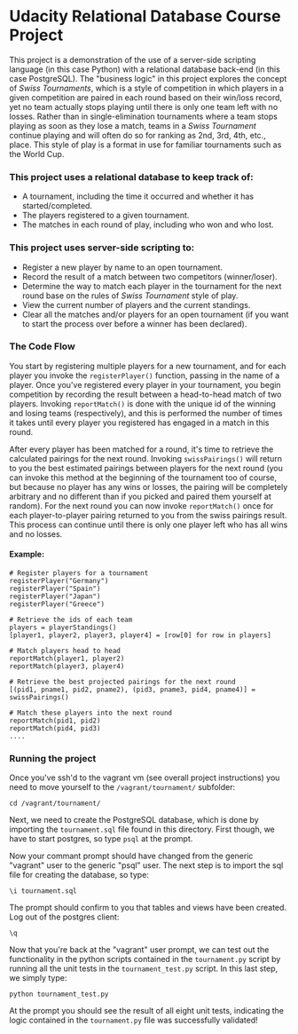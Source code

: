 # Udacity Relational Database Course Project
This project is a demonstration of the use of a server-side scripting language 
(in this case Python) with a relational database back-end (in this case PostgreSQL).
The "business logic" in this project explores the concept of _Swiss Tournaments_,
which is a style of competition in which players in a given competition are paired
in each round based on their win/loss record, yet no team actually stops playing
until there is only one team left with no losses. Rather than in single-elimination
tournaments where a team stops playing as soon as they lose a match, teams in
a _Swiss Tournament_ continue playing and will often do so for ranking as 2nd,
3rd, 4th, etc., place. This style of play is a format in use for familiar tournaments
such as the World Cup.

### This project uses a relational database to keep track of:
* A tournament, including the time it occurred and whether it has started/completed.
* The players registered to a given tournament.
* The matches in each round of play, including who won and who lost.

### This project uses server-side scripting to:
* Register a new player by name to an open tournament.
* Record the result of a match between two competitors (winner/loser).
* Determine the way to match each player in the tournament for the next round
base on the rules of _Swiss Tournament_ style of play.
* View the current number of players and the current standings.
* Clear all the matches and/or players for an open tournament (if you want to
start the process over before a winner has been declared).

### The Code Flow
You start by registering multiple players for a new tournament, and for each
player you invoke the `registerPlayer()` function, passing in the name of a
player. Once you've registered every player in your tournament, you begin
competition by recording the result between a head-to-head match of two players.
Invoking `reportMatch()` is done with the unique id of the winning and losing
teams (respectively), and this is performed the number of times it takes until
every player you registered has engaged in a match in this round.

After every player has been matched for a round, it's time to retrieve the 
calculated pairings for the next round. Invoking `swissPairings()` will return
to you the best estimated pairings between players for the next round (you can
invoke this method at the beginning of the tournament too of course, but 
because no player has any wins or losses, the pairing will be completely
arbitrary and no different than if you picked and paired them yourself at random).
For the next round you can now invoke `reportMatch()` once for each player-to-player
pairing returned to you from the swiss pairings result. This process can continue
until there is only one player left who has all wins and no losses.

#### Example:

    # Register players for a tournament
    registerPlayer("Germany")
    registerPlayer("Spain")
    registerPlayer("Japan")
    registerPlayer("Greece")
    
    # Retrieve the ids of each team
    players = playerStandings()
    [player1, player2, player3, player4] = [row[0] for row in players]
    
    # Match players head to head
    reportMatch(player1, player2)
    reportMatch(player3, player4)
    
    # Retrieve the best projected pairings for the next round
    [(pid1, pname1, pid2, pname2), (pid3, pname3, pid4, pname4)] = swissPairings()
    
    # Match these players into the next round
    reportMatch(pid1, pid2)
    reportMatch(pid4, pid3)
    ....

### Running the project
Once you've ssh'd to the vagrant vm (see overall project instructions) you need to move yourself to the `/vagrant/tournament/` subfolder:

```
cd /vagrant/tournament/
```

Next, we need to create the PostgreSQL database, which is done by importing the 
`tournament.sql` file found in this directory. First though, we have to start
postgres, so type `psql` at the prompt.

Now your commant prompt should have changed from the generic "vagrant" user to the
generic "psql" user. The next step is to import the sql file for creating the database,
so type: 

```
\i tournament.sql
```

The prompt should confirm to you that tables and views have been created. Log out of
the postgres client:

```
\q
```

Now that you're back at the "vagrant" user prompt, we can test out the functionality
in the python scripts contained in the `tournament.py` script by running all the
unit tests in the `tournament_test.py` script. In this last step, we simply type:

```
python tournament_test.py
```

At the prompt you should see the result of all eight unit tests, indicating the logic
contained in the `tournament.py` file was successfully validated!